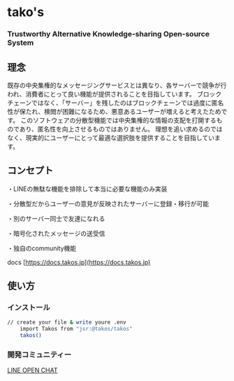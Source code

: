 # tako's

### Trustworthy Alternative Knowledge-sharing Open-source System

## 理念

既存の中央集権的なメッセージングサービスとは異なり、各サーバーで競争が行われ、消費者にとって良い機能が提供されることを目指しています。
ブロックチェーンではなく、「サーバー」を残したのはブロックチェーンでは過度に匿名性が保たれ、検閲が困難になるため、悪意あるユーザーが増えると考えたためです。
このソフトウェアの分散型機能では中央集権的な情報の支配を打開するものであり、匿名性を向上させるものではありません。
理想を追い求めるのではなく、現実的にユーザーにとって最適な選択肢を提供することを目指しています。

## コンセプト

・LINEの無駄な機能を排除して本当に必要な機能のみ実装

・分散型だからユーザーの意見が反映されたサーバーに登録・移行が可能

・別のサーバー同士で友達になれる

・暗号化されたメッセージの送受信

・独自のcommunity機能

docs [https://docs.takos.jp](https://docs.takos.jp)

## 使い方

### インストール

```bash
// create your file & write youre .env
    import Takos from "jsr:@takos/takos"
    takos()
```

### 開発コミュニティー

[LINE OPEN CHAT](https://line.me/ti/g2/Q0c8YJlkh5f_hkDuODxp39XF9A7BOCFqezaAHA?utm_source=invitation&utm_medium=link_copy&utm_campaign=default)
